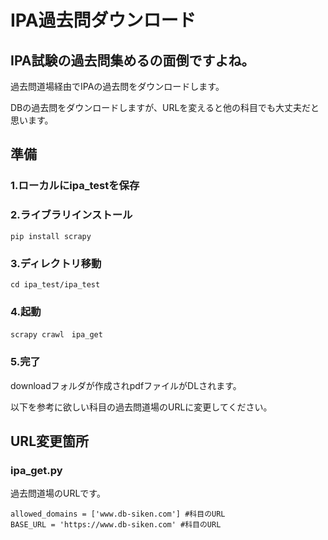 # IPA過去問ダウンロード

## IPA試験の過去問集めるの面倒ですよね。
過去問道場経由でIPAの過去問をダウンロードします。

DBの過去問をダウンロードしますが、URLを変えると他の科目でも大丈夫だと思います。

## 準備
### 1.ローカルにipa_testを保存

### 2.ライブラリインストール

```
pip install scrapy
```

### 3.ディレクトリ移動
```
cd ipa_test/ipa_test
```

### 4.起動

```
scrapy crawl　ipa_get
```

### 5.完了
downloadフォルダが作成されpdfファイルがDLされます。

以下を参考に欲しい科目の過去問道場のURLに変更してください。

## URL変更箇所
### ipa_get.py
過去問道場のURLです。
```
allowed_domains = ['www.db-siken.com'] #科目のURL
BASE_URL = 'https://www.db-siken.com' #科目のURL
```
